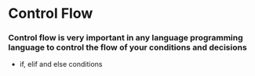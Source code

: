 # Control Flow
### Control flow is very important in any language programming language to control the flow of your conditions and decisions

- if, elif and else conditions
